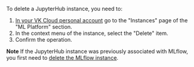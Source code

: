 To delete a JupyterHub instance, you need to:

1. [In your VK Cloud personal account](https://msk.cloud.vk.com/app/services/infra/servers/) go to the "Instances" page of the "ML Platform" section.
2. In the context menu of the instance, select the "Delete" item.
3. Confirm the operation.

<info>

**Note**
If the JupyterHub instance was previously associated with MLflow, you first need to [delete the MLflow instance](https://cloud.vk.com/docs/en/ml/mlplatform/mlflow/manage/delete).

</info>
